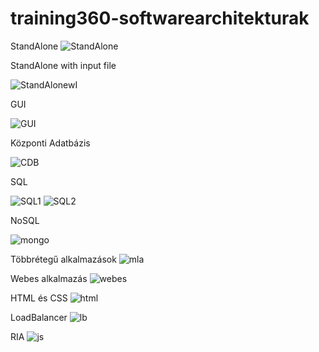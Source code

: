 # training360-softwarearchitekturak

StandAlone
![StandAlone](StandAlone.png)

StandAlone with input file

![StandAlonewI](input.png)

GUI

![GUI](GUI.png)

Központi Adatbázis

![CDB](CDB.png)

SQL

![SQL1](SQL1.png)
![SQL2](SQL2.png)

NoSQL

![mongo](Mongo.png)

Többrétegű alkalmazások
![mla](mla.png)

Webes alkalmazás
![webes](webes.png)

HTML és CSS
![html](HTML.png)

LoadBalancer
![lb](lb.png)

RIA
![js](JS.png)
